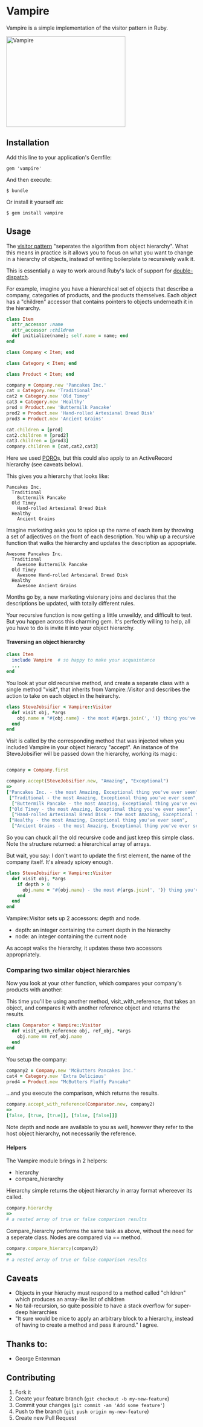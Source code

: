 # Vampire

Vampire is a simple implementation of the visitor pattern in Ruby.

<img src="http://upload.wikimedia.org/wikipedia/commons/1/19/Bela_lugosi_dracula.jpg"
 alt="Vampire" title="Vampire" height=240 width=315 />

## Installation

Add this line to your application's Gemfile:

    gem 'vampire'

And then execute:

    $ bundle

Or install it yourself as:

    $ gem install vampire

## Usage

The [visitor pattern](http://en.wikipedia.org/wiki/Visitor_pattern) "seperates the algorithm from object hierarchy".  What this means in practice is it allows you to focus on what you want to change in a hierarchy of objects, instead of writing boilerplate to recursively walk it.

This is essentially a way to work around Ruby's lack of support for [double-dispatch](http://lostechies.com/derekgreer/2010/04/19/double-dispatch-is-a-code-smell/).

For example, imagine you have a hierarchical set of objects that describe a company, categories of products, and the products themselves.  Each object has a "children" accessor that contains pointers to objects underneath it in the hierarchy.


```ruby
class Item
  attr_accessor :name
  attr_accessor :children
  def initialize(name); self.name = name; end
end

class Company < Item; end

class Category < Item; end

class Product < Item; end

company = Company.new 'Pancakes Inc.'
cat = Category.new 'Traditional'
cat2 = Category.new 'Old Timey'
cat3 = Category.new 'Healthy'
prod = Product.new 'Buttermilk Pancake'
prod2 = Product.new 'Hand-rolled Artesianal Bread Disk'
prod3 = Product.new 'Ancient Grains'

cat.children = [prod]
cat2.children = [prod2]
cat3.children = [prod3]
company.children = [cat,cat2,cat3]
```

Here we used [PORO](http://blog.jayfields.com/2007/10/ruby-poro.html)s, but this could also apply to an ActiveRecord hierarchy (see caveats below).

This gives you a hierarchy that looks like:

```
Pancakes Inc.
  Traditional
    Buttermilk Pancake
  Old Timey
    Hand-rolled Artesianal Bread Disk
  Healthy
    Ancient Grains
```

Imagine marketing asks you to spice up the name of each item by throwing a set of adjectives on the front of each description.  You whip up a recursive function that walks the hierarchy and updates the description as appopriate.

```
Awesome Pancakes Inc.
  Traditional
    Awesome Buttermilk Pancake
  Old Timey
    Awesome Hand-rolled Artesianal Bread Disk
  Healthy
    Awesome Ancient Grains
```

Months go by, a new marketing visionary joins and declares that the descriptions be updated, with totally different rules.

Your recursive function is now getting a little unweildy, and difficult to test.  But you happen across this charming gem.  It's perfectly willing to help, all you have to do is invite it into your object hierarchy.

#### Traversing an object hierarchy

```ruby
class Item
  include Vampire  # so happy to make your acquaintance
  ...
end
```

You look at your old recursive method, and create a separate class with a single method "visit", that inherits from Vampire::Visitor and describes the action to take on each object in the heirarchy.

```ruby
class SteveJobsifier < Vampire::Visitor
  def visit obj, *args
    obj.name = "#{obj.name} - the most #{args.join(', ')} thing you've ever seen"
  end
end
```

Visit is called by the corresponding method that was injected when you included Vampire in your object hierarcy "accept".  An instance of the SteveJobsifier will be passed down the hierarchy, working its magic:

```ruby

company = Company.first

company.accept(SteveJobsifier.new, "Amazing", "Exceptional")
=>
["Pancakes Inc. - the most Amazing, Exceptional thing you've ever seen",
 ["Traditional - the most Amazing, Exceptional thing you've ever seen",
  ["Buttermilk Pancake - the most Amazing, Exceptional thing you've ever seen"]],
 ["Old Timey - the most Amazing, Exceptional thing you've ever seen",
  ["Hand-rolled Artesianal Bread Disk - the most Amazing, Exceptional thing you've ever seen"]],
 ["Healthy - the most Amazing, Exceptional thing you've ever seen",
  ["Ancient Grains - the most Amazing, Exceptional thing you've ever seen"]]]
```

So you can chuck all the old recursive code and just keep this simple class.  Note the structure returned: a hierarchical array of arrays.

But wait, you say: I don't want to update the first element, the name of the company itself.  It's already spicey enough.

```ruby
class SteveJobsifier < Vampire::Visitor
  def visit obj, *args
    if depth > 0
      obj.name = "#{obj.name} - the most #{args.join(', ')} thing you've ever seen"
    end
  end
end
```

Vampire::Visitor sets up 2 accessors: depth and node.

- depth: an integer containing the current depth in the hierarchy
- node: an integer containing the current node

As accept walks the hierarchy, it updates these two accessors appropriately.

### Comparing two similar object hierarchies

Now you look at your other function, which compares your company's products with another:

This time you'll be using another method, visit_with_reference, that takes an object, and compares it with another reference object and returns the results.

```ruby
class Comparator < Vampire::Visitor
  def visit_with_reference obj, ref_obj, *args
    obj.name == ref_obj.name
  end
end
```

You setup the company:

```ruby
company2 = Company.new 'McButters Pancakes Inc.'
cat4 = Category.new 'Extra Delicious'
prod4 = Product.new "McButters Fluffy Pancake"
```

...and you execute the comparison, which returns the results.

```ruby
company.accept_with_reference(Comparator.new, company2)
=>
[false, [true, [true]], [false, [false]]]
```

Note depth and node are available to you as well, however they refer to the host object hierarchy, not necessarily the reference.

#### Helpers

The Vampire module brings in 2 helpers:

 - hierarchy
 - compare_hierarchy

Hierarchy simple returns the object hierarchy in array format whereever its called.

```ruby
company.hierarchy
=>
# a nested array of true or false comparison results
```

Compare_hierarchy performs the same task as above, without the need for a seperate class.  Nodes are compared via == method.

```ruby
company.compare_hierarcy(company2)
=>
# a nested array of true or false comparison results
```

## Caveats

 - Objects in your hierachy must respond to a method called "children" which produces an array-like list of children
 - No tail-recursion, so quite possible to have a stack overflow for super-deep hierarchies
 - "It sure would be nice to apply an arbitrary block to a hierarchy, instead of having to create a method and pass it around."  I agree.

## Thanks to:

 - George Entenman

## Contributing

1. Fork it
2. Create your feature branch (`git checkout -b my-new-feature`)
3. Commit your changes (`git commit -am 'Add some feature'`)
4. Push to the branch (`git push origin my-new-feature`)
5. Create new Pull Request
